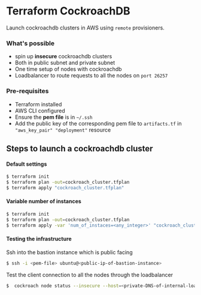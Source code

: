 # Terraform CockroachDB

Launch cockroachdb clusters in AWS using `remote` provisioners.

### What's possible

  - spin up **insecure** cockroachdb clusters
  - Both in public subnet and private subnet
  - One time setup of nodes with cockroachdb
  - Loadbalancer to route requests to all the nodes on `port 26257`

### Pre-requisites

  - Terraform installed
  - AWS CLI configured
  - Ensure the **pem file** is in `~/.ssh`
  - Add the public key of the corresponding pem file to `artifacts.tf` in `"aws_key_pair" "deployment"` resource

## Steps to launch a cockroachdb cluster

#### Default settings
```sh
$ terraform init
$ terraform plan -out=cockroach_cluster.tfplan
$ terraform apply "cockroach_cluster.tfplan"
```

#### Variable number of instances
```sh
$ terraform init
$ terraform plan -out=cockroach_cluster.tfplan
$ terraform apply -var 'num_of_instaces=<any_integer>' "cockroach_cluster.tfplan"
```

#### Testing the infrastructure

Ssh into the bastion instance which is public facing
```sh
$ ssh -i <pem-file> ubuntu@<public-ip-of-bastion-instance>
```

Test the client connection to all the nodes through the loadbalancer
```sh
$  cockroach node status --insecure --host=<private-DNS-of-internal-loadbalancer>
```